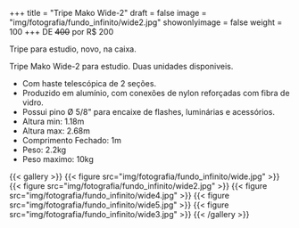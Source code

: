 +++
title = "Tripe Mako Wide-2"
draft = false
image = "img/fotografia/fundo_infinito/wide2.jpg"
showonlyimage = false
weight = 100
+++
DE ~~400~~ por <span class="price">R$ 200</span>

Tripe para estudio, novo, na caixa.
<!--more-->

Tripe Mako Wide-2 para estudio. Duas unidades disponiveis.

- Com haste telescópica de 2 seções.
- Produzido em alumínio, com conexões de nylon reforçadas com fibra de vidro. 
- Possui pino Ø 5/8" para encaixe de flashes, luminárias e acessórios.
- Altura min: 1.18m
- Altura max: 2.68m
- Comprimento Fechado: 1m
- Peso: 2.2kg
- Peso maximo: 10kg


{{< gallery >}}
{{< figure src="img/fotografia/fundo_infinito/wide.jpg" >}}
{{< figure src="img/fotografia/fundo_infinito/wide2.jpg" >}}
{{< figure src="img/fotografia/fundo_infinito/wide4.jpg" >}}
{{< figure src="img/fotografia/fundo_infinito/wide5.jpg" >}}
{{< figure src="img/fotografia/fundo_infinito/wide3.jpg" >}}
{{< /gallery >}}